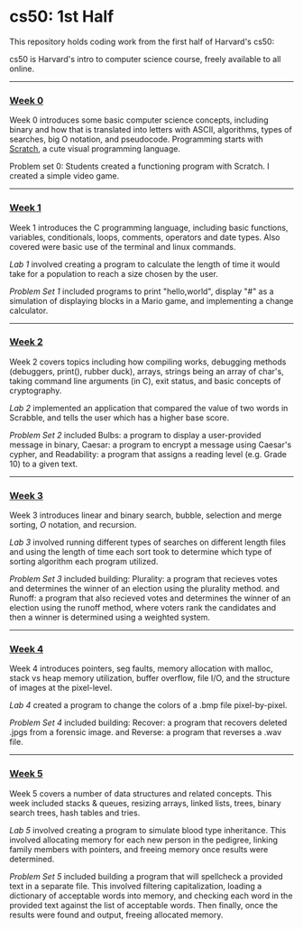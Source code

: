 # cs50: 1st Half
This repository holds coding work from the first half of Harvard's cs50:

cs50 is Harvard's intro to computer science course, freely available to all online.

---
### [**Week 0**](https://cs50.harvard.edu/x/2023/weeks/0/)
Week 0 introduces some basic computer science concepts, including binary and how that is translated into letters with ASCII, algorithms, types of searches, big O notation, and pseudocode. Programming starts with [Scratch](https://scratch.mit.edu/), a cute visual programming language.
 
Problem set 0: Students created a functioning program with Scratch. I created a simple video game.

---
### [**Week 1**](https://cs50.harvard.edu/x/2023/weeks/1/)
Week 1 introduces the C programming language, including basic functions, variables, conditionals, loops, comments, operators and date types. Also covered were basic use of the terminal and linux commands.  
 
*Lab 1* involved creating a program to calculate the length of time it would take for a population to reach a size chosen by the user.  

*Problem Set 1* included programs to print "hello,world", display "#" as a simulation of displaying blocks in a Mario game, and implementing a change calculator.

---
### [**Week 2**](https://cs50.harvard.edu/x/2023/weeks/2/)

Week 2 covers topics including how compiling works, debugging methods (debuggers, print(), rubber duck), arrays, strings being an array of char's, taking command line arguments (in C), exit status, and basic concepts of cryptography.

*Lab 2* implemented an application that compared the value of two words in Scrabble, and tells the user which has a higher base score.

*Problem Set 2* included Bulbs: a program to display a user-provided message in binary, Caesar: a program to encrypt a message using Caesar's cypher, and Readability: a program that assigns a reading level (e.g. Grade 10) to a given text.

---
### [**Week 3**](https://cs50.harvard.edu/x/2023/weeks/3/)

Week 3 introduces linear and binary search, bubble, selection and merge sorting, *O* notation, and recursion.

*Lab 3* involved running different types of searches on different length files and using the length of time each sort took to determine which type of sorting algorithm each program utilized.

*Problem Set 3* included building: Plurality: a program that recieves votes and determines the winner of an election using the plurality method.  and Runoff: a program that also recieved votes and determines the winner of an election using the runoff method, where voters rank the candidates and then a winner is determined using a weighted system.

---
### [**Week 4**](https://cs50.harvard.edu/x/2023/weeks/4/)

Week 4 introduces pointers, seg faults, memory allocation with malloc, stack vs heap memory utilization, buffer overflow, file I/O, and the structure of images at the pixel-level.

*Lab 4* created a program to change the colors of a .bmp file pixel-by-pixel.

*Problem Set 4* included building: Recover: a program that recovers deleted .jpgs from a forensic image. 
 and Reverse: a program that reverses a .wav file.

 ---
### [**Week 5**](https://cs50.harvard.edu/x/2023/weeks/5/)

Week 5 covers a number of data structures and related concepts. This week included stacks & queues, resizing arrays, linked lists, trees, binary search trees, hash tables and tries.

*Lab 5* involved creating a program to simulate blood type inheritance. This involved allocating memory for each new person in the pedigree, linking family members with pointers, and freeing memory once results were determined.

*Problem Set 5* included building a program that will spellcheck a provided text in a separate file. This involved filtering capitalization, loading a dictionary of acceptable words into memory, and checking each word in the provided text against the list of acceptable words. Then finally, once the results were found and output, freeing allocated memory.
